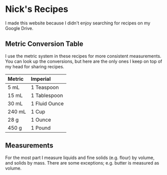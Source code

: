 # Nick's Recipes

I made this website because I didn't enjoy searching for recipes on my Google Drive.


## Metric Conversion Table

I use the metric system in these recipes for more consistent measurements. You can look up the conversions, but here are the only ones I keep on top of my head for sharing recipes.

| Metric | Imperial |
|:--|:--|
| 5 mL | 1 Teaspoon |
| 15 mL | 1 Tablespoon |
| 30 mL | 1 Fluid Ounce |
| 240 mL | 1 Cup |
| 28 g | 1 Ounce |
| 450 g | 1 Pound |


## Measurements

For the most part I measure liquids and fine solids (e.g. flour) by volume, and solids by mass. There are some exceptions; e.g. butter is measured as volume.
